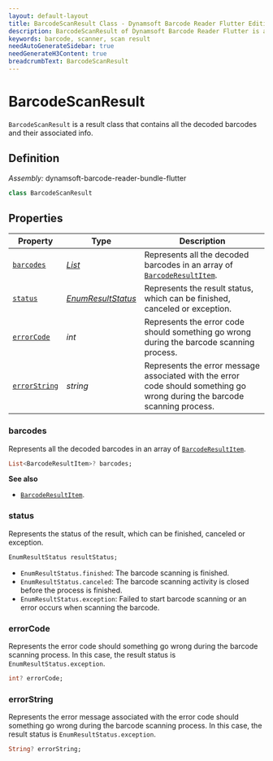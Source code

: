 ```yaml
---
layout: default-layout
title: BarcodeScanResult Class - Dynamsoft Barcode Reader Flutter Edition
description: BarcodeScanResult of Dynamsoft Barcode Reader Flutter is a result class that contains all the decoded barcodes.
keywords: barcode, scanner, scan result
needAutoGenerateSidebar: true
needGenerateH3Content: true
breadcrumbText: BarcodeScanResult
---
```


# BarcodeScanResult

`BarcodeScanResult` is a result class that contains all the decoded barcodes and their associated info.

## Definition

*Assembly:* dynamsoft-barcode-reader-bundle-flutter


```dart
class BarcodeScanResult
```

## Properties

| Property | Type | Description |
| -------- | ---- | ----------- |
| [`barcodes`](#barcodes) | [*List<BarcodeResultItem>*](../barcode-result-item.md) | Represents all the decoded barcodes in an array of [`BarcodeResultItem`](../barcode-result-item.md). |
| [`status`](#status) | [*EnumResultStatus*](../enum/result-status.md) | Represents the result status, which can be finished, canceled or exception. |
| [`errorCode`](#errorcode) | *int* | Represents the error code should something go wrong during the barcode scanning process. |
| [`errorString`](#errorstring) | *string* | Represents the error message associated with the error code should something go wrong during the barcode scanning process. |

### barcodes

Represents all the decoded barcodes in an array of [`BarcodeResultItem`](../barcode-result-item.md).

```dart
List<BarcodeResultItem>? barcodes;
```

**See also**

- [`BarcodeResultItem`](../barcode-result-item.md).

### status

Represents the status of the result, which can be finished, canceled or exception.

```dart
EnumResultStatus resultStatus;
```

- `EnumResultStatus.finished`: The barcode scanning is finished.
- `EnumResultStatus.canceled`: The barcode scanning activity is closed before the process is finished.
- `EnumResultStatus.exception`: Failed to start barcode scanning or an error occurs when scanning the barcode.

### errorCode

Represents the error code should something go wrong during the barcode scanning process. In this case, the result status is `EnumResultStatus.exception`.

```dart
int? errorCode;
```

### errorString

Represents the error message associated with the error code should something go wrong during the barcode scanning process. In this case, the result status is `EnumResultStatus.exception`.

```dart
String? errorString;
```
